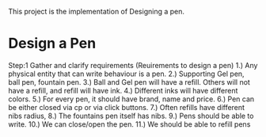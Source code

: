 This project is the implementation of Designing a pen.

# Design a Pen
Step:1 Gather and clarify requirements (Reuirements to design a pen)
    1.) Any physical entity that can write behaviour is a pen.
    2.) Supporting Gel pen, ball pen, fountain pen.
    3.) Ball and Gel pen will have a refill. Others will not have a refill, and refill will have ink.
    4.) Different inks will have different colors.
    5.) For every pen, it should have brand, name and price.
    6.) Pen can be either closed via cp or via click buttons.
    7.) Often refills have different nibs radius, 
    8.) The fountains pen itself has nibs.
    9.) Pens should be able to write.
    10.) We can close/open the pen.
    11.) We should be able to refill pens
